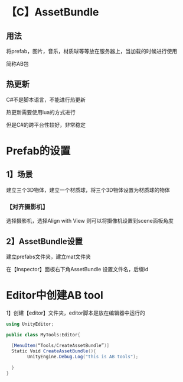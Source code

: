 # 【C】AssetBundle



## 用法

将prefab，图片，音乐，材质球等等放在服务器上，当加载的时候进行使用

简称AB包



## 热更新

C#不是脚本语言，不能进行热更新

热更新需要使用lua的方式进行

但是C#的跨平台性较好，非常稳定

# Prefab的设置

## 1】场景

建立三个3D物体，建立一个材质球，将三个3D物体设置为材质球的物体



### 【对齐摄影机】

选择摄影机，选择Align with View 则可以将摄像机设置到scene面板角度



## 2】AssetBundle设置

建立prefabs文件夹，建立mat文件夹

在【Inspector】面板右下角AssetBundle 设置文件名，后缀id



# Editor中创建AB tool

1】创建【editor】文件夹，editor脚本是放在编辑器中运行的

```c#
using UnityEditor;

public class MyTools:Editor{
  
  [MenuItem(“Tools/CreateAssetBundle”)]
  Static Void CreateAssetBundle(){
    	UnityEngine.Debug.Log("this is AB tools");
    
  }
}
```















